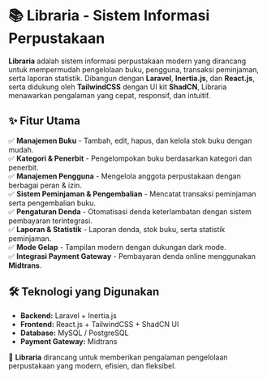# 📚 Libraria - Sistem Informasi Perpustakaan

**Libraria** adalah sistem informasi perpustakaan modern yang dirancang untuk mempermudah pengelolaan buku, pengguna, transaksi peminjaman, serta laporan statistik. Dibangun dengan **Laravel**, **Inertia.js**, dan **React.js**, serta didukung oleh **TailwindCSS** dengan UI kit **ShadCN**, Libraria menawarkan pengalaman yang cepat, responsif, dan intuitif.

## ✨ Fitur Utama

✅ **Manajemen Buku** - Tambah, edit, hapus, dan kelola stok buku dengan mudah.  
✅ **Kategori & Penerbit** - Pengelompokan buku berdasarkan kategori dan penerbit.  
✅ **Manajemen Pengguna** - Mengelola anggota perpustakaan dengan berbagai peran & izin.  
✅ **Sistem Peminjaman & Pengembalian** - Mencatat transaksi peminjaman serta pengembalian buku.  
✅ **Pengaturan Denda** - Otomatisasi denda keterlambatan dengan sistem pembayaran terintegrasi.  
✅ **Laporan & Statistik** - Laporan denda, stok buku, serta statistik peminjaman.  
✅ **Mode Gelap** - Tampilan modern dengan dukungan dark mode.  
✅ **Integrasi Payment Gateway** - Pembayaran denda online menggunakan **Midtrans**.

## 🛠️ Teknologi yang Digunakan

- **Backend:** Laravel + Inertia.js
- **Frontend:** React.js + TailwindCSS + ShadCN UI
- **Database:** MySQL / PostgreSQL
- **Payment Gateway:** Midtrans

🚀 **Libraria** dirancang untuk memberikan pengalaman pengelolaan perpustakaan yang modern, efisien, dan fleksibel.

